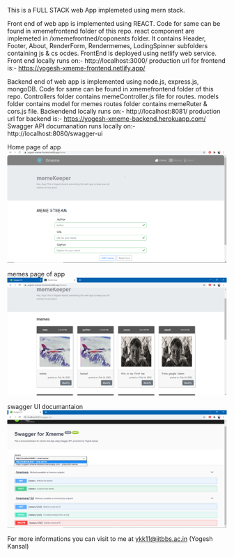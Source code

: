 This is a FULL STACK web App implemeted using mern stack.

Front end of web app is implemented using REACT.
Code for same can be found in xmemefrontend folder of this repo.
react component are implemeted in /xmemefrontned/coponents folder.
It contains Header, Footer, About, RenderForm, Rendermemes, LodingSpinner subfolders containing js & cs ocdes.
FrontEnd is deployed using netlify web service.
Front end locally runs on:- http://localhost:3000/
production url for frontend is:- https://yogesh-xmeme-frontend.netlify.app/

Backend end of web app is implemented using node.js, express.js, mongoDB.
Code for same can be found in xmemefrontend folder of this repo.
Controllers folder contains memeController.js file for routes.
models folder contains model for memes
routes folder contains memeRuter & cors.js file.
Backendend locally runs on:- http://localhost:8081/
production url for backend is:- https://yogesh-xmeme-backend.herokuapp.com/
Swagger API documanation runs locally on:- http://localhost:8080/swagger-ui

Home page of app
![Test Image 1](./demoImages/home.png)

memes page of app
![Test Image 2](./demoImages/memes.png)

swagger UI documantaion
![Test Image 3](./demoImages/swagger.png)


For more informations you can visit to me at ykk11@iitbbs.ac.in (Yogesh Kansal) 